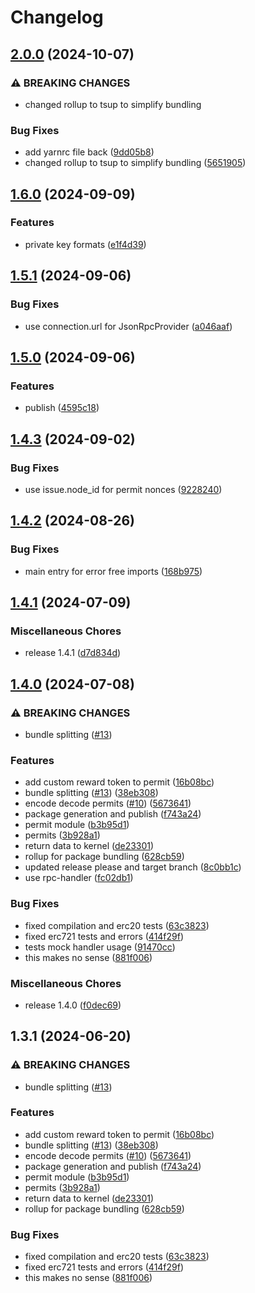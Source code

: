 # Changelog

## [2.0.0](https://github.com/ubiquity-os/permit-generation/compare/v1.6.0...v2.0.0) (2024-10-07)


### ⚠ BREAKING CHANGES

* changed rollup to tsup to simplify bundling

### Bug Fixes

* add yarnrc file back ([9dd05b8](https://github.com/ubiquity-os/permit-generation/commit/9dd05b84a8470170ff3419d6b8ed0154f4e6c067))
* changed rollup to tsup to simplify bundling ([5651905](https://github.com/ubiquity-os/permit-generation/commit/56519058ccbe0d24153f2ceb25a9aff082f4aa16))

## [1.6.0](https://github.com/ubiquibot/permit-generation/compare/v1.5.1...v1.6.0) (2024-09-09)


### Features

* private key formats ([e1f4d39](https://github.com/ubiquibot/permit-generation/commit/e1f4d39ec68e04b9b7bcfda26742a4e0b42c8016))

## [1.5.1](https://github.com/ubiquibot/permit-generation/compare/v1.5.0...v1.5.1) (2024-09-06)


### Bug Fixes

* use connection.url for JsonRpcProvider ([a046aaf](https://github.com/ubiquibot/permit-generation/commit/a046aafd37e4bc5509180fcf9a0f51caea47e9a0))

## [1.5.0](https://github.com/ubiquibot/permit-generation/compare/v1.4.3...v1.5.0) (2024-09-06)


### Features

* publish ([4595c18](https://github.com/ubiquibot/permit-generation/commit/4595c1861fa70fe290a7e37de92fae058eb66f6a))

## [1.4.3](https://github.com/ubiquibot/permit-generation/compare/v1.4.2...v1.4.3) (2024-09-02)


### Bug Fixes

* use issue.node_id for permit nonces ([9228240](https://github.com/ubiquibot/permit-generation/commit/9228240cf5dd40d7dfd83a98a9c379e678a5bbc8))

## [1.4.2](https://github.com/ubiquibot/permit-generation/compare/v1.4.1...v1.4.2) (2024-08-26)


### Bug Fixes

* main entry for error free imports ([168b975](https://github.com/ubiquibot/permit-generation/commit/168b9756927f9caf9802e91ab380c89ee6247b0a))

## [1.4.1](https://github.com/ubiquibot/permit-generation/compare/v1.4.0...v1.4.1) (2024-07-09)


### Miscellaneous Chores

* release 1.4.1 ([d7d834d](https://github.com/ubiquibot/permit-generation/commit/d7d834dd8c766ddfa61d0df2d455f348997698d7))

## [1.4.0](https://github.com/ubiquibot/permit-generation/compare/v1.3.1...v1.4.0) (2024-07-08)


### ⚠ BREAKING CHANGES

* bundle splitting ([#13](https://github.com/ubiquibot/permit-generation/issues/13))

### Features

* add custom reward token to permit ([16b08bc](https://github.com/ubiquibot/permit-generation/commit/16b08bc2ea6cadaba5f1446c832ec85d609bedab))
* bundle splitting ([#13](https://github.com/ubiquibot/permit-generation/issues/13)) ([38eb308](https://github.com/ubiquibot/permit-generation/commit/38eb30843665724ca6521f19b72e572d0f59c1c2))
* encode decode permits ([#10](https://github.com/ubiquibot/permit-generation/issues/10)) ([5673641](https://github.com/ubiquibot/permit-generation/commit/567364137dd48bfa7adf1c5c8a9b55e48d470181))
* package generation and publish ([f743a24](https://github.com/ubiquibot/permit-generation/commit/f743a242bfe4487e4309647690228d98342bad74))
* permit module ([b3b95d1](https://github.com/ubiquibot/permit-generation/commit/b3b95d1a8e9081ee4d33b8408ddf194b961ae090))
* permits ([3b928a1](https://github.com/ubiquibot/permit-generation/commit/3b928a1c0544d8c117133cf80c4a3bcc58697345))
* return data to kernel ([de23301](https://github.com/ubiquibot/permit-generation/commit/de2330129fe709292e4598f81cb1461ac43c0df6))
* rollup for package bundling ([628cb59](https://github.com/ubiquibot/permit-generation/commit/628cb59da66c16f1ea8d76c95caaa25426486641))
* updated release please and target branch ([8c0bb1c](https://github.com/ubiquibot/permit-generation/commit/8c0bb1c27263360a823d6676a13bca94f8ff6d78))
* use rpc-handler ([fc02db1](https://github.com/ubiquibot/permit-generation/commit/fc02db18aebefd92d19f851ea232d5ae0a24bbbf))


### Bug Fixes

* fixed compilation and erc20 tests ([63c3823](https://github.com/ubiquibot/permit-generation/commit/63c3823ae49cbda768dfd01d58d25e926101d7e9))
* fixed erc721 tests and errors ([414f29f](https://github.com/ubiquibot/permit-generation/commit/414f29fe852f7a5360eef1344d1e5d7b0da0dda5))
* tests mock handler usage ([91470cc](https://github.com/ubiquibot/permit-generation/commit/91470cc580761c717aa06abd67cf9c91bbeb38e1))
* this makes no sense ([881f006](https://github.com/ubiquibot/permit-generation/commit/881f006ca7f8dc64ba9fdeb7f02b3da8f0d68476))


### Miscellaneous Chores

* release 1.4.0 ([f0dec69](https://github.com/ubiquibot/permit-generation/commit/f0dec69e3c1a3e094211730d6e82f9dd631eb304))

## 1.3.1 (2024-06-20)

### ⚠ BREAKING CHANGES

- bundle splitting ([#13](https://github.com/ubiquibot/permit-generation/issues/13))

### Features

- add custom reward token to permit ([16b08bc](https://github.com/ubiquibot/permit-generation/commit/16b08bc2ea6cadaba5f1446c832ec85d609bedab))
- bundle splitting ([#13](https://github.com/ubiquibot/permit-generation/issues/13)) ([38eb308](https://github.com/ubiquibot/permit-generation/commit/38eb30843665724ca6521f19b72e572d0f59c1c2))
- encode decode permits ([#10](https://github.com/ubiquibot/permit-generation/issues/10)) ([5673641](https://github.com/ubiquibot/permit-generation/commit/567364137dd48bfa7adf1c5c8a9b55e48d470181))
- package generation and publish ([f743a24](https://github.com/ubiquibot/permit-generation/commit/f743a242bfe4487e4309647690228d98342bad74))
- permit module ([b3b95d1](https://github.com/ubiquibot/permit-generation/commit/b3b95d1a8e9081ee4d33b8408ddf194b961ae090))
- permits ([3b928a1](https://github.com/ubiquibot/permit-generation/commit/3b928a1c0544d8c117133cf80c4a3bcc58697345))
- return data to kernel ([de23301](https://github.com/ubiquibot/permit-generation/commit/de2330129fe709292e4598f81cb1461ac43c0df6))
- rollup for package bundling ([628cb59](https://github.com/ubiquibot/permit-generation/commit/628cb59da66c16f1ea8d76c95caaa25426486641))

### Bug Fixes

- fixed compilation and erc20 tests ([63c3823](https://github.com/ubiquibot/permit-generation/commit/63c3823ae49cbda768dfd01d58d25e926101d7e9))
- fixed erc721 tests and errors ([414f29f](https://github.com/ubiquibot/permit-generation/commit/414f29fe852f7a5360eef1344d1e5d7b0da0dda5))
- this makes no sense ([881f006](https://github.com/ubiquibot/permit-generation/commit/881f006ca7f8dc64ba9fdeb7f02b3da8f0d68476))
